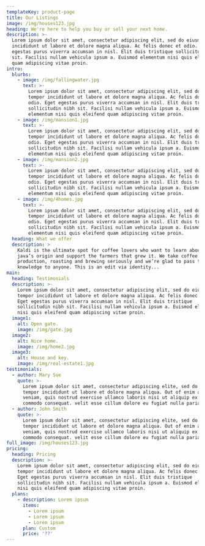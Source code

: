 ```yaml
---
templateKey: product-page
title: Our Listings
image: /img/houses123.jpg
heading: We're here to help you buy or sell your next home.
description: >-
  Lorem ipsum dolor sit amet, consectetur adipiscing elit, sed do eiusmod tempor
  incididunt ut labore et dolore magna aliqua. Ac felis donec et odio. Eget
  egestas purus viverra accumsan in nisl. Elit duis tristique sollicitudin nibh
  sit. Facilisi nullam vehicula ipsum a. Euismod elementum nisi quis eleifend
  quam adipiscing vitae proin.
intro:
  blurbs:
    - image: /img/fallingwater.jpg
      text: >-
        Lorem ipsum dolor sit amet, consectetur adipiscing elit, sed do eiusmod
        tempor incididunt ut labore et dolore magna aliqua. Ac felis donec et
        odio. Eget egestas purus viverra accumsan in nisl. Elit duis tristique
        sollicitudin nibh sit. Facilisi nullam vehicula ipsum a. Euismod
        elementum nisi quis eleifend quam adipiscing vitae proin.
    - image: /img/mansion1.jpg
      text: >-
        Lorem ipsum dolor sit amet, consectetur adipiscing elit, sed do eiusmod
        tempor incididunt ut labore et dolore magna aliqua. Ac felis donec et
        odio. Eget egestas purus viverra accumsan in nisl. Elit duis tristique
        sollicitudin nibh sit. Facilisi nullam vehicula ipsum a. Euismod
        elementum nisi quis eleifend quam adipiscing vitae proin.
    - image: /img/mansion2.jpg
      text: >-
        Lorem ipsum dolor sit amet, consectetur adipiscing elit, sed do eiusmod
        tempor incididunt ut labore et dolore magna aliqua. Ac felis donec et
        odio. Eget egestas purus viverra accumsan in nisl. Elit duis tristique
        sollicitudin nibh sit. Facilisi nullam vehicula ipsum a. Euismod
        elementum nisi quis eleifend quam adipiscing vitae proin.
    - image: /img/4homes.jpg
      text: >-
        Lorem ipsum dolor sit amet, consectetur adipiscing elit, sed do eiusmod
        tempor incididunt ut labore et dolore magna aliqua. Ac felis donec et
        odio. Eget egestas purus viverra accumsan in nisl. Elit duis tristique
        sollicitudin nibh sit. Facilisi nullam vehicula ipsum a. Euismod
        elementum nisi quis eleifend quam adipiscing vitae proin.
  heading: What we offer
  description: >
    Kaldi is the ultimate spot for coffee lovers who want to learn about their
    java’s origin and support the farmers that grew it. We take coffee
    production, roasting and brewing seriously and we’re glad to pass that
    knowledge to anyone. This is an edit via identity...
main:
  heading: Testimonials
  description: >-
    Lorem ipsum dolor sit amet, consectetur adipiscing elit, sed do eiusmod
    tempor incididunt ut labore et dolore magna aliqua. Ac felis donec et odio.
    Eget egestas purus viverra accumsan in nisl. Elit duis tristique
    sollicitudin nibh sit. Facilisi nullam vehicula ipsum a. Euismod elementum
    nisi quis eleifend quam adipiscing vitae proin.
  image1:
    alt: Open gate.
    image: /img/gate.jpg
  image2:
    alt: Nice home.
    image: /img/home2.jpg
  image3:
    alt: House and key.
    image: /img/real-estate1.jpg
testimonials:
  - author: Mary Sue
    quote: >-
      Lorem ipsum dolor sit amet, consectetur adipiscing elite, sed do eiusmod
      tempor incididunt ut labore et dolore magna aliqua. Out of enim ad minim
      veniam, quis nostrud exercise ullamco laboris nisi ut aliquip ex ea
      commodo consequat. velit esse cillum dolore eu fugiat nulla pariatur.
  - author: John Smith
    quote: >-
      Lorem ipsum dolor sit amet, consectetur adipiscing elite, sed do eiusmod
      tempor incididunt ut labore et dolore magna aliqua. Out of enim ad minim
      veniam, quis nostrud exercise ullamco laboris nisi ut aliquip ex ea
      commodo consequat. velit esse cillum dolore eu fugiat nulla pariatur.
full_image: /img/houses123.jpg
pricing:
  heading: Pricing
  description: >-
    Lorem ipsum dolor sit amet, consectetur adipiscing elit, sed do eiusmod
    tempor incididunt ut labore et dolore magna aliqua. Ac felis donec et odio.
    Eget egestas purus viverra accumsan in nisl. Elit duis tristique
    sollicitudin nibh sit. Facilisi nullam vehicula ipsum a. Euismod elementum
    nisi quis eleifend quam adipiscing vitae proin.
  plans:
    - description: Lorem ipsum
      items:
        - Lorem ipsum
        - Lorem ipsum
        - Lorem ipsum
      plan: Custom
      price: '??'
---
```


